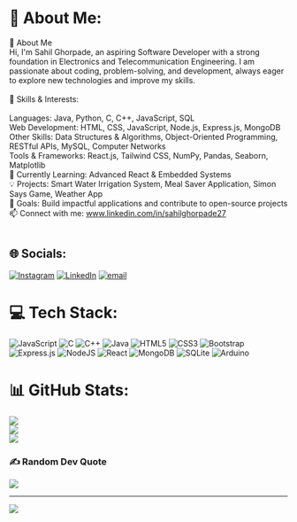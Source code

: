 # 💫 About Me:
👋 About Me<br>Hi, I'm Sahil Ghorpade, an aspiring Software Developer with a strong foundation in Electronics and Telecommunication Engineering. I am passionate about coding, problem-solving, and development, always eager to explore new technologies and improve my skills.<br><br>🚀 Skills & Interests:<br><br>Languages: Java, Python, C, C++, JavaScript, SQL<br>Web Development: HTML, CSS, JavaScript, Node.js, Express.js, MongoDB<br>Other Skills: Data Structures & Algorithms, Object-Oriented Programming, RESTful APIs, MySQL, Computer Networks<br>Tools & Frameworks: React.js, Tailwind CSS, NumPy, Pandas, Seaborn, Matplotlib<br>🌱 Currently Learning: Advanced React & Embedded Systems<br>💡 Projects: Smart Water Irrigation System, Meal Saver Application, Simon Says Game, Weather App<br>🎯 Goals: Build impactful applications and contribute to open-source projects<br>📫 Connect with me: www.linkedin.com/in/sahilghorpade27<br><br>


## 🌐 Socials:
[![Instagram](https://img.shields.io/badge/Instagram-%23E4405F.svg?logo=Instagram&logoColor=white)](https://instagram.com/sahilghorpade27) [![LinkedIn](https://img.shields.io/badge/LinkedIn-%230077B5.svg?logo=linkedin&logoColor=white)](https://linkedin.com/in/https://www.linkedin.com/in/sahilghorpade27/) [![email](https://img.shields.io/badge/Email-D14836?logo=gmail&logoColor=white)](mailto:sahilpg27@gmail.com) 

# 💻 Tech Stack:
![JavaScript](https://img.shields.io/badge/javascript-%23323330.svg?style=for-the-badge&logo=javascript&logoColor=%23F7DF1E) ![C](https://img.shields.io/badge/c-%2300599C.svg?style=for-the-badge&logo=c&logoColor=white) ![C++](https://img.shields.io/badge/c++-%2300599C.svg?style=for-the-badge&logo=c%2B%2B&logoColor=white) ![Java](https://img.shields.io/badge/java-%23ED8B00.svg?style=for-the-badge&logo=openjdk&logoColor=white) ![HTML5](https://img.shields.io/badge/html5-%23E34F26.svg?style=for-the-badge&logo=html5&logoColor=white) ![CSS3](https://img.shields.io/badge/css3-%231572B6.svg?style=for-the-badge&logo=css3&logoColor=white) ![Bootstrap](https://img.shields.io/badge/bootstrap-%238511FA.svg?style=for-the-badge&logo=bootstrap&logoColor=white) ![Express.js](https://img.shields.io/badge/express.js-%23404d59.svg?style=for-the-badge&logo=express&logoColor=%2361DAFB) ![NodeJS](https://img.shields.io/badge/node.js-6DA55F?style=for-the-badge&logo=node.js&logoColor=white) ![React](https://img.shields.io/badge/react-%2320232a.svg?style=for-the-badge&logo=react&logoColor=%2361DAFB) ![MongoDB](https://img.shields.io/badge/MongoDB-%234ea94b.svg?style=for-the-badge&logo=mongodb&logoColor=white) ![SQLite](https://img.shields.io/badge/sqlite-%2307405e.svg?style=for-the-badge&logo=sqlite&logoColor=white) ![Arduino](https://img.shields.io/badge/-Arduino-00979D?style=for-the-badge&logo=Arduino&logoColor=white)
# 📊 GitHub Stats:
![](https://github-readme-stats.vercel.app/api?username=sahilghorpade27&theme=dark&hide_border=false&include_all_commits=true&count_private=true)<br/>
![](https://github-readme-streak-stats.herokuapp.com/?user=sahilghorpade27&theme=dark&hide_border=false)<br/>
![](https://github-readme-stats.vercel.app/api/top-langs/?username=sahilghorpade27&theme=dark&hide_border=false&include_all_commits=true&count_private=true&layout=compact)

### ✍️ Random Dev Quote
![](https://quotes-github-readme.vercel.app/api?type=vetical&theme=dark)

---
[![](https://visitcount.itsvg.in/api?id=sahilghorpade27&icon=1&color=0)](https://visitcount.itsvg.in)

<!-- Proudly created with GPRM ( https://gprm.itsvg.in ) -->
